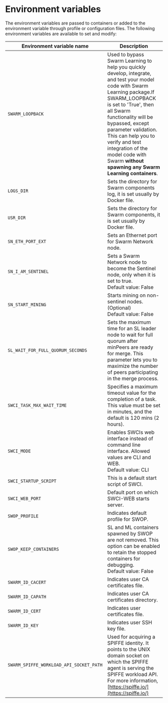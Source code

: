 # <a name="GUID-C1705ADA-8DC5-47D6-B22D-EEDD2F938059"/> Environment variables

The environment variables are passed to containers or added to the environment variable through profile or configuration files. The following environment variables are available to set and modify:

|<strong>Environment variable name</strong>|<strong>Description</strong>|
|------------------------------------------|----------------------------|
|`SWARM_LOOPBACK`|Used to bypass Swarm Learning to help you quickly develop, integrate, and test your model code with Swarm Learning package.If SWARM\_LOOPBACK is set to 'True', then all Swarm functionality will be bypassed, except parameter validation.<br>This can help you to verify and test integration of the model code with Swarm <strong>without spawning any Swarm Learning containers</strong>.<br>|
|`LOGS_DIR`|Sets the directory for Swarm components log, it is set usually by Docker file.|
|`USR_DIR`|Sets the directory for Swarm components, it is set usually by Docker file.|
|`SN_ETH_PORT_EXT`|Sets an Ethernet port for Swarm Network node.|
|`SN_I_AM_SENTINEL`| Sets a Swarm Network node to become the Sentinel node, only when it is set to true.<br> Default value: False<br> |
|`SN_START_MINING`| Starts mining on non-sentinel nodes. \(Optional\)<br> Default value: False<br> |
|`SL_WAIT_FOR_FULL_QUORUM_SECONDS`|Sets the maximum time for an SL leader node to wait for full quorum after minPeers are ready for merge. This parameter lets you to maximize the number of peers participating in the merge process.|
|`SWCI_TASK_MAX_WAIT_TIME`|Specifies a maximum timeout value for the completion of a task.<br>This value must be set in minutes, and the default is 120 mins (2 hours).
|`SWCI_MODE`| Enables SWCIs web interface instead of command line interface. Allowed values are CLI and WEB.<br> Default value: CLI<br> |
|`SWCI_STARTUP_SCRIPT`|This is a default start script of SWCI.|
|`SWCI_WEB_PORT`|Default port on which SWCI-WEB starts server.|
|`SWOP_PROFILE`|Indicates default profile for SWOP.|
|`SWOP_KEEP_CONTAINERS`|SL and ML containers spawned by SWOP are not removed. This option can be enabled to retain the stopped containers for debugging.<br>Default value: False|
|`SWARM_ID_CACERT`|Indicates user CA certificates file.|
|`SWARM_ID_CAPATH`|Indicates user CA certificates directory.|
|`SWARM_ID_CERT`|Indicates user certificates file.|
|`SWARM_ID_KEY`|Indicates user SSH key file.|
|`SWARM_SPIFFE_WORKLOAD_API_SOCKET_PATH`|Used for acquiring a SPIFFE identity. It points to the UNIX domain socket on which the SPIFFE agent is serving the SPIFFE workload API. For more information, [https://spiffe.io/](https://spiffe.io/) |

